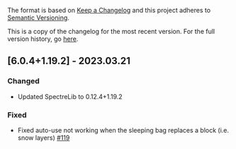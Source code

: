 The format is based on [Keep a Changelog](http://keepachangelog.com/en/1.0.0/) and this project adheres to [Semantic Versioning](http://semver.org/spec/v2.0.0.html).

This is a copy of the changelog for the most recent version. For the full version history, go [here](https://github.com/illusivesoulworks/comforts/blob/1.19.x/CHANGELOG.md).

## [6.0.4+1.19.2] - 2023.03.21
### Changed
- Updated SpectreLib to 0.12.4+1.19.2
### Fixed
- Fixed auto-use not working when the sleeping bag replaces a block (i.e. snow layers) [#119](https://github.com/illusivesoulworks/comforts/issues/119)
